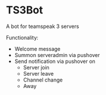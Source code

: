 # TS3Bot

A bot for teamspeak 3 servers

Functionality:
* Welcome message
* Summon serveradmin via pushover
* Send notification via pushover on
  * Server join
  * Server leave
  * Channel change
  * Away
